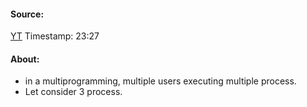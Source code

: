 #### Source:
[YT](https://www.youtube.com/watch?v=j0IqYWyBAKE&list=PLXj4XH7LcRfDrdQuJTHIPmKMpa7eYVaPm&index=54)
Timestamp: 23:27


#### About:

* in a multiprogramming, multiple users executing multiple process.
* Let consider 3 process.
